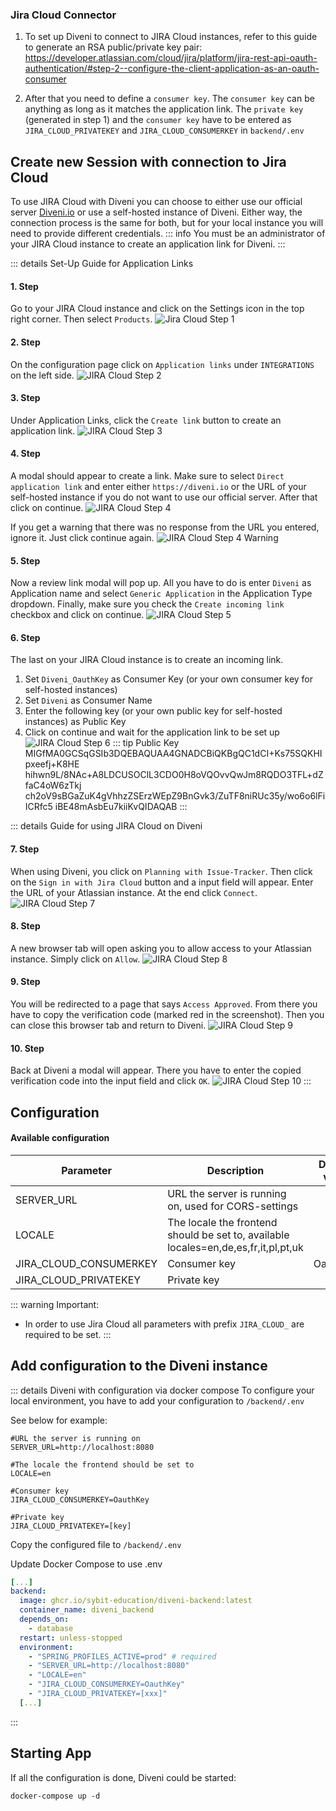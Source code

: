### Jira Cloud Connector

1. To set up Diveni to connect to JIRA Cloud instances, refer to this guide to generate an RSA public/private key pair:
   <https://developer.atlassian.com/cloud/jira/platform/jira-rest-api-oauth-authentication/#step-2--configure-the-client-application-as-an-oauth-consumer>

2. After that you need to define a `consumer key`. The `consumer key` can be anything as long as it matches the application link.
   The `private key` (generated in step 1) and the `consumer key` have to be entered as `JIRA_CLOUD_PRIVATEKEY` and `JIRA_CLOUD_CONSUMERKEY` in `backend/.env`

##  Create new Session with connection to Jira Cloud
To use JIRA Cloud with Diveni you can choose to either use our official server [Diveni.io](https://diveni.io) or use a self-hosted instance
of Diveni. Either way, the connection process is the same for both, but for your local instance you will need to provide different credentials.
::: info
You must be an administrator of your JIRA Cloud instance to create an application link for Diveni.
:::

::: details Set-Up Guide for Application Links
#### 1. Step
Go to your JIRA Cloud instance and click on the Settings icon in the top right corner. Then select `Products`.
![Jira Cloud Step 1](/img/connector/jira_cloud_step1.png)

#### 2. Step
On the configuration page click on `Application links` under `INTEGRATIONS` on the left side.
![JIRA Cloud Step 2](/img/jira/jira_cloud_step2.png)

#### 3. Step
Under Application Links, click the `Create link` button to create an application link.
![JIRA Cloud Step 3](/img/jira/jira_cloud_step3.png)

#### 4. Step
A modal should appear to create a link. Make sure to select `Direct application link` and enter either `https://diveni.io` or the URL of
your self-hosted instance if you do not want to use our official server. After that click on continue.
![JIRA Cloud Step 4](/img/jira/jira_cloud_step4.png)

If you get a warning that there was no response from the URL you entered, ignore it. Just click continue again.
![JIRA Cloud Step 4 Warning](/img/jira/jira_cloud_step4_warning.png)

#### 5. Step
Now a review link modal will pop up. All you have to do is enter `Diveni` as Application name and select `Generic Application` in the
Application Type dropdown. Finally, make sure you check the `Create incoming link` checkbox and click on continue.
![JIRA Cloud Step 5](/img/jira/jira_cloud_step5.png)

#### 6. Step
The last on your JIRA Cloud instance is to create an incoming link.
1. Set `Diveni_OauthKey` as Consumer Key (or your own consumer key for self-hosted instances)
2. Set `Diveni` as Consumer Name
3. Enter the following key (or your own public key for self-hosted instances) as Public Key
4. Click on continue and wait for the application link to be set up
   ![JIRA Cloud Step 6](/img/jira/jira_cloud_step6.png)
   ::: tip Public Key
   MIGfMA0GCSqGSIb3DQEBAQUAA4GNADCBiQKBgQC1dCI+Ks75SQKHIpxeefj+K8HE
   hihwn9L/8NAc+A8LDCUSOClL3CDO0H8oVQOvvQwJm8RQDO3TFL+dZfaC4oW6zTkj
   ch2oV9sBGaZuK4gVhhzZSErzWEpZ9BnGvk3/ZuTF8niRUc35y/wo6o6lFiICRfc5
   iBE48mAsbEu7kiiKvQIDAQAB
   :::

::: details Guide for using JIRA Cloud on Diveni
#### 7. Step
When using Diveni, you click on `Planning with Issue-Tracker`. Then click on the `Sign in with Jira Cloud` button and a input field will appear.
Enter the URL of your Atlassian instance. At the end click `Connect`.
![JIRA Cloud Step 7](/img/jira/jira_cloud_step7.png)

#### 8. Step
A new browser tab will open asking you to allow access to your Atlassian instance. Simply click on `Allow`.
![JIRA Cloud Step 8](/img/jira/jira_cloud_step8.png)

#### 9. Step
You will be redirected to a page that says `Access Approved`. From there you have to copy the verification code (marked red in the screenshot).
Then you can close this browser tab and return to Diveni.
![JIRA Cloud Step 9]( /img/jira/jira_cloud_step9.png)

#### 10. Step
Back at Diveni a modal will appear. There you have to enter the copied verification code into the input field and click `OK`.
![JIRA Cloud Step 10](/img/jira/jira_cloud_step10.png)
:::
## Configuration
#### Available configuration
| Parameter | Description | Default value |
|---|---|:---:|
| SERVER_URL | URL the server is running on, used for CORS-settings | null |
| LOCALE | The locale the frontend should be set to, available locales=en,de,es,fr,it,pl,pt,uk | en |
| JIRA_CLOUD_CONSUMERKEY | Consumer key | OauthKey |
| JIRA_CLOUD_PRIVATEKEY | Private key | null |

::: warning Important:
* In order to use Jira Cloud all parameters with prefix `JIRA_CLOUD_` are required to be set.
  :::
## Add configuration to the Diveni instance
::: details Diveni with configuration via docker compose
To configure your local environment, you have to add your configuration to `/backend/.env`

See below for example:
```properties 
#URL the server is running on
SERVER_URL=http://localhost:8080

#The locale the frontend should be set to
LOCALE=en

#Consumer key
JIRA_CLOUD_CONSUMERKEY=OauthKey

#Private key
JIRA_CLOUD_PRIVATEKEY=[key]
```
Copy the configured file to `/backend/.env`

Update Docker Compose to use .env

```yaml
[...]
backend:
  image: ghcr.io/sybit-education/diveni-backend:latest
  container_name: diveni_backend
  depends_on:
    - database
  restart: unless-stopped
  environment:
    - "SPRING_PROFILES_ACTIVE=prod" # required
    - "SERVER_URL=http://localhost:8080"
    - "LOCALE=en"
    - "JIRA_CLOUD_CONSUMERKEY=OauthKey"
    - "JIRA_CLOUD_PRIVATEKEY=[xxx]"
  [...]
```
:::


## Starting App

If all the configuration is done, Diveni could be started:

```shell
docker-compose up -d
```


